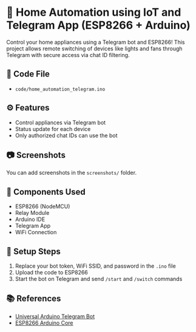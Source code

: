 # 🔌 Home Automation using IoT and Telegram App (ESP8266 + Arduino)

Control your home appliances using a Telegram bot and ESP8266! This project allows remote switching of devices like lights and fans through Telegram with secure access via chat ID filtering.

## 📁 Code File

- `code/home_automation_telegram.ino`

## ⚙️ Features

- Control appliances via Telegram bot
- Status update for each device
- Only authorized chat IDs can use the bot

## 📷 Screenshots

You can add screenshots in the `screenshots/` folder.

## 🧰 Components Used

- ESP8266 (NodeMCU)
- Relay Module
- Arduino IDE
- Telegram App
- WiFi Connection

## 📝 Setup Steps

1. Replace your bot token, WiFi SSID, and password in the `.ino` file
2. Upload the code to ESP8266
3. Start the bot on Telegram and send `/start` and `/switch` commands

## 📚 References

- [Universal Arduino Telegram Bot](https://github.com/witnessmenow/Universal-Arduino-Telegram-Bot)
- [ESP8266 Arduino Core](https://github.com/esp8266/Arduino)